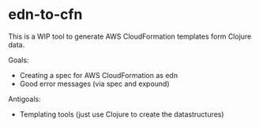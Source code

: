 # edn-to-cfn

This is a WIP tool to generate AWS CloudFormation templates form Clojure data.

Goals:

- Creating a spec for AWS CloudFormation as edn
- Good error messages (via spec and expound)

Antigoals:

- Templating tools (just use Clojure to create the datastructures)